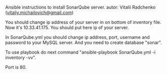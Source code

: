 Ansible instructions to install SonarQube server.
autor: Vitalii Radchenko (vitaliy.michailovich@gmail.com)

You should change ip address of your server in on bottom of inventory file.
Now it's 10.33.41.175. You should put here ip of your server.

In SonarQube.yml you should change ip address, port, username and password to your MySQL server.
And you need to create database "sonar".

To use playbook do next command "ansible-playbook SonarQube.yml -i inventory -vv".

Port is 80.

